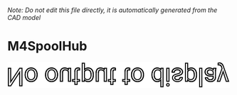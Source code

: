 ###### Note: Do not edit this file directly, it is automatically generated from the CAD model

# M4SpoolHub

![](/project.svg)



 

